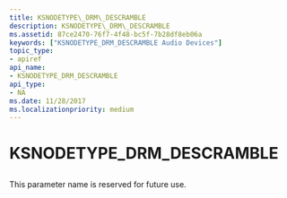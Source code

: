```yaml
---
title: KSNODETYPE\_DRM\_DESCRAMBLE
description: KSNODETYPE\_DRM\_DESCRAMBLE
ms.assetid: 87ce2470-76f7-4f48-bc5f-7b28df8eb06a
keywords: ["KSNODETYPE_DRM_DESCRAMBLE Audio Devices"]
topic_type:
- apiref
api_name:
- KSNODETYPE_DRM_DESCRAMBLE
api_type:
- NA
ms.date: 11/28/2017
ms.localizationpriority: medium
---
```


# KSNODETYPE\_DRM\_DESCRAMBLE


## <span id="ddk_ksnodetype_drm_descramble_ks"></span><span id="DDK_KSNODETYPE_DRM_DESCRAMBLE_KS"></span>


This parameter name is reserved for future use.

 

 





